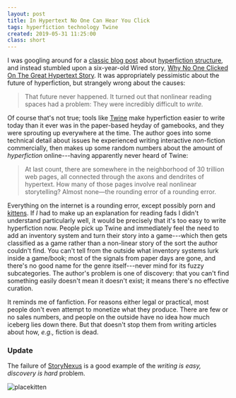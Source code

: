 ```yaml
---
layout: post
title: In Hypertext No One Can Hear You Click
tags: hyperfiction technology Twine
created: 2019-05-31 11:25:00
class: short
---
```

I was googling around for a [classic blog post](https://heterogenoustasks.wordpress.com/2015/01/26/standard-patterns-in-choice-based-games/) about [hyperfiction structure](http://www.eastgate.com/patterns/Print.html), and instead stumbled upon a six-year-old Wired story, [Why No One Clicked On The Great Hypertext Story](https://www.wired.com/2013/04/hypertext/).  It was appropriately pessimistic about the future of hyperfiction, but strangely wrong about the causes:

> That future never happened. It turned out that nonlinear reading spaces had a problem: They were incredibly difficult to *write.*

Of course that's not true; tools like [Twine](https://twinery.org) make hyperfiction easier to write today than it ever was in the paper-based heyday of gamebooks, and they were sprouting up everywhere at the time.  The author goes into some technical detail about issues he experienced writing interactive *non*-fiction commercially, then makes up some random numbers about the amount of *hyperfiction* online---having apparently never heard of Twine:

> At last count, there are somewhere in the neighborhood of 30 trillion web pages, all connected through the axons and dendrites of hypertext. How many of those pages involve real nonlinear storytelling? Almost none—the rounding error of a rounding error.

Everything on the internet is a rounding error, except possibly porn and [kittens](http://placekitten.com).  If *I* had to make up an explanation for reading fads I didn't understand particularly well, it would be precisely that it's too easy to write hyperfiction now.  People pick up Twine and immediately feel the need to add an inventory system and turn their story into a game---which then gets classified as a game rather than a non-linear story of the sort the author couldn't find.  You can't tell from the outside what inventory systems lurk inside a game/book; most of the signals from paper days are gone, and there's no good name for the genre itself---never mind for its fuzzy subcategories.  The author's problem is one of discovery:  that you can't find something easily doesn't mean it doesn't exist; it means there's no effective curation.

It reminds me of fanfiction.  For reasons either legal or practical, most people don't even attempt to monetize what they produce.  There are few or no sales numbers, and people on the outside have no idea how much iceberg lies down there.  But that doesn't stop them from writing articles about how, *e.g.,* fiction is dead.

### Update

The failure of [StoryNexus](http://www.failbettergames.com/?p=1222) is a good example of the *writing is easy, discovery is hard* problem.

![placekitten](http://placekitten.com/670/400)
